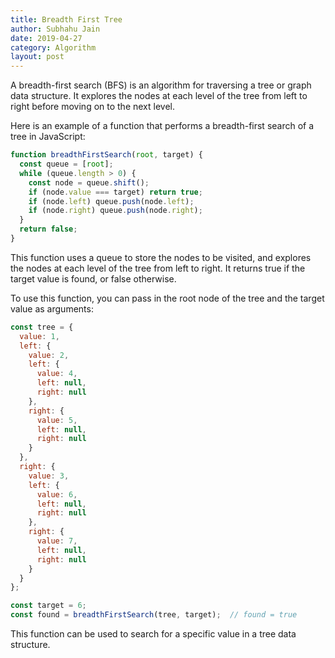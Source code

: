 ```yaml
---
title: Breadth First Tree
author: Subhahu Jain
date: 2019-04-27
category: Algorithm
layout: post
---
```



A breadth-first search (BFS) is an algorithm for traversing a tree or graph data structure. It explores the nodes at each level of the tree from left to right before moving on to the next level.

Here is an example of a function that performs a breadth-first search of a tree in JavaScript:

```js
function breadthFirstSearch(root, target) {
  const queue = [root];
  while (queue.length > 0) {
    const node = queue.shift();
    if (node.value === target) return true;
    if (node.left) queue.push(node.left);
    if (node.right) queue.push(node.right);
  }
  return false;
}
```

This function uses a queue to store the nodes to be visited, and explores the nodes at each level of the tree from left to right. It returns true if the target value is found, or false otherwise.

To use this function, you can pass in the root node of the tree and the target value as arguments:

```js
const tree = {
  value: 1,
  left: {
    value: 2,
    left: {
      value: 4,
      left: null,
      right: null
    },
    right: {
      value: 5,
      left: null,
      right: null
    }
  },
  right: {
    value: 3,
    left: {
      value: 6,
      left: null,
      right: null
    },
    right: {
      value: 7,
      left: null,
      right: null
    }
  }
};

const target = 6;
const found = breadthFirstSearch(tree, target);  // found = true
```

This function can be used to search for a specific value in a tree data structure.